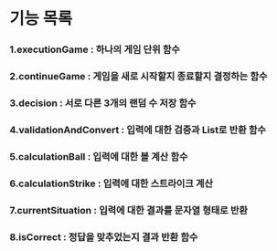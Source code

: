 # 기능 목록
### 1.executionGame : 하나의 게임 단위 함수
### 2.continueGame :  게임을 새로 시작할지 종료할지 결정하는 함수
### 3.decision : 서로 다른 3개의 랜덤 수 저장 함수
### 4.validationAndConvert : 입력에 대한 검증과 List<Integer>로 반환 함수
### 5.calculationBall : 입력에 대한 볼 계산 함수
### 6.calculationStrike : 입력에 대한 스트라이크 계산
### 7.currentSituation : 입력에 대한 결과를 문자열 형태로 반환
### 8.isCorrect : 정답을 맞추었는지 결과 반환 함수 
